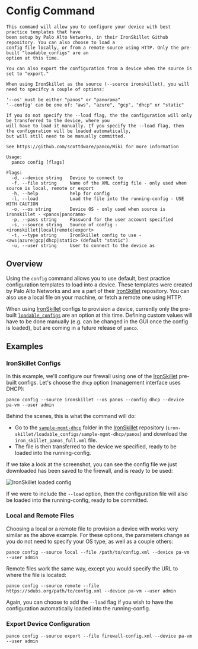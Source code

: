 # Config Command

```
This command will allow you to configure your device with best practice templates that have
been setup by Palo Alto Networks, in their IronSkillet Github repository. You can also choose to load a
config file locally, or from a remote source using HTTP. Only the pre-built "loadable_configs" are an
option at this time.

You can also export the configuration from a device when the source is set to "export."

When using IronSkillet as the source (--source ironskillet), you will need to specifcy a couple of options:

'--os' must be either "panos" or "panorama"
'--config' can be one of: "aws", "azure", "gcp", "dhcp" or "static"

If you do not specify the --load flag, the the configuration will only be transferred to the device, where you
will have to load it manually. If you specify the --load flag, then the configuration will be loaded automatically,
but will still need to be manually committed.

See https://github.com/scottdware/panco/Wiki for more information

Usage:
  panco config [flags]

Flags:
  -d, --device string   Device to connect to
  -f, --file string     Name of the XML config file - only used when source is local, remote or export
  -h, --help            help for config
  -l, --load            Load the file into the running-config - USE WITH CAUTION
  -o, --os string       Device OS - only used when source is ironskillet - <panos|panorama>
  -p, --pass string     Password for the user account specified
  -s, --source string   Source of config - <ironskillet|local|remote|export>
  -t, --type string     IronSkillet config to use - <aws|azure|gcp|dhcp|static> (default "static")
  -u, --user string     User to connect to the device as
```

## Overview

Using the `config` command allows you to use default, best practice configuration templates to load into a device. These templates were created by Palo Alto Networks and are a part of their [IronSkillet](https://github.com/PaloAltoNetworks/iron-skillet) repository. You can also use a local file on your machine, or fetch a remote one using HTTP.

When using [IronSkillet](https://github.com/PaloAltoNetworks/iron-skillet) configs to provision a device, currently only the pre-built [`loadable_configs`](https://github.com/PaloAltoNetworks/iron-skillet/tree/panos_v8.0/loadable_configs) are an option at this time. Defining custom values will have to be done manually (e.g. can be changed in the GUI once the config is loaded), but are coming in a future release of `panco`.

## Examples

### IronSkillet Configs

In this example, we'll configure our firewall using one of the [IronSkillet](https://github.com/PaloAltoNetworks/iron-skillet) pre-built configs. Let's choose the `dhcp` option (management interface uses DHCP):

```
panco config --source ironskillet --os panos --config dhcp --device pa-vm --user admin
```

Behind the scenes, this is what the command will do:

* Go to the [`sample-mgmt-dhcp`](https://github.com/PaloAltoNetworks/iron-skillet/tree/panos_v8.0/loadable_configs/sample-mgmt-dhcp/panos) folder in the [IronSkillet](https://github.com/PaloAltoNetworks/iron-skillet) repository (`iron-skillet/loadable_configs/sample-mgmt-dhcp/panos`) and download the `iron_skillet_panos_full.xml` file.
* The file is then transferred to the device we specified, ready to be loaded into the running-config.

If we take a look at the screenshot, you can see the config file we just downloaded has been saved to the firewall, and is ready to be used:

<img src="https://github.com/scottdware/panco-examples/blob/master/provision_loaded_config.png" alt="IronSkillet loaded config"/>
<!-- ![Screenshot: IronSkillet loaded config](https://github.com/scottdware/panco-examples/blob/master/provision_loaded_config.png) -->

If we were to include the `--load` option, then the configuration file will also be loaded into the running-config, ready to be committed.

### Local and Remote Files

Choosing a local or a remote file to provision a device with works very similar as the above example. For these options, the parameters change as you do not need to specify your OS type, as well as a couple others:

```
panco config --source local --file /path/to/config.xml --device pa-vm --user admin
```

Remote files work the same way, except you would specify the URL to where the file is located:

```
panco config --source remote --file https://sdubs.org/path/to/config.xml --device pa-vm --user admin
```

Again, you can choose to add the `--load` flag if you wish to have the configuration automatically loaded into the running-config.

### Export Device Configuration

```
panco config --source export --file firewall-config.xml --device pa-vm --user admin
```